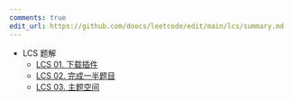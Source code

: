 ```yaml
---
comments: true
edit_url: https://github.com/doocs/leetcode/edit/main/lcs/summary.md
---
```


-   LCS 题解
    -   [LCS 01. 下载插件](/lcs/LCS%2001.%20%E4%B8%8B%E8%BD%BD%E6%8F%92%E4%BB%B6/README.md)
    -   [LCS 02. 完成一半题目](/lcs/LCS%2002.%20%E5%AE%8C%E6%88%90%E4%B8%80%E5%8D%8A%E9%A2%98%E7%9B%AE/README.md)
    -   [LCS 03. 主题空间](/lcs/LCS%2003.%20%E4%B8%BB%E9%A2%98%E7%A9%BA%E9%97%B4/README.md)
